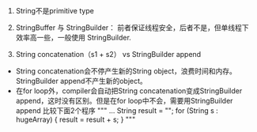 1. String不是primitive type 

2. StringBuffer 与 StringBuilder： 前者保证线程安全，后者不是，但单线程下效率高一些，一般使用 StringBuilder.  
  
3. String concatenation（s1 + s2） vs StringBuilder append  
  * String concatenation会不停产生新的String object，浪费时间和内存。StringBuilder append不产生新的object。
  * 在for loop外，compiler会自动把String concatenation变成StringBuilder append，这时没有区别。但是在for loop中不会，需要用StringBuilder append
  比较下面2个程序
  """
  ...
  String result = "";
  for (String s : hugeArray) {
      result = result + s;
  }
  """
